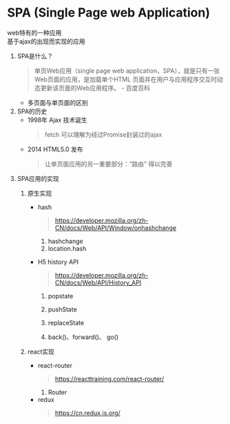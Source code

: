 # SPA (Single Page web Application)
web特有的一种应用  
基于ajax的出现而实现的应用  
1. SPA是什么？  
    >单页Web应用（single page web application，SPA），就是只有一张Web页面的应用，是加载单个HTML 页面并在用户与应用程序交互时动态更新该页面的Web应用程序。 - 百度百科
    - 多页面与单页面的区别
2. SPA的历史
    - 1998年 Ajax 技术诞生  
      >fetch 可以理解为经过Promise封装过的ajax
    - 2014 HTML5.0 发布
      >让单页面应用的另一重要部分：“路由” 得以完善
3. SPA应用的实现
    1. 原生实现  
       - hash
         >https://developer.mozilla.org/zh-CN/docs/Web/API/Window/onhashchange
          1. hashchange
          2. location.hash
    
       - H5 history API
         >https://developer.mozilla.org/zh-CN/docs/Web/API/History_API 
          1. popstate
          
          2. pushState
          3. replaceState
          4. back()、forward()、 go()
          
       
    2. react实现  
        - react-router
            > https://reacttraining.com/react-router/
            1. Router
        - redux
            > https://cn.redux.js.org/
            
            
